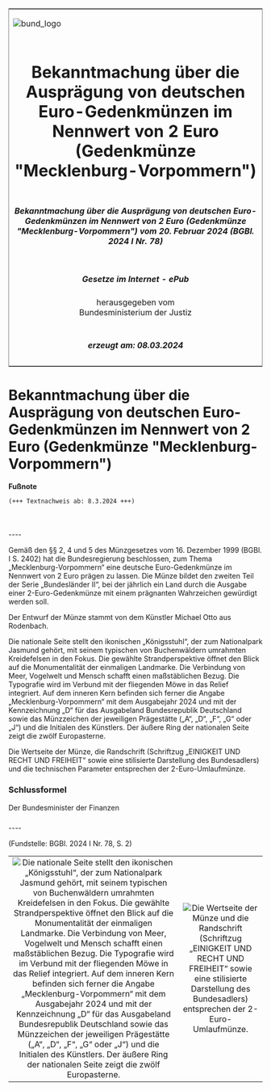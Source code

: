 <span id="DECKBLATT.html"></span>

<table border="0" frame="border" width="100%">

<tr valign="top">

<td align="left">

![bund\_logo](BfJ_2021_Web_de_de.gif)

</td>

<td align="right">

 

</td>

</tr>

<tr align="center" valign="middle">

<td colspan="2">

# Bekanntmachung über die Ausprägung von deutschen Euro-Gedenkmünzen im Nennwert von 2 Euro (Gedenkmünze "Mecklenburg-Vorpommern")

</td>

</tr>

<tr align="center" valign="middle">

<td colspan="2">

##### Bekanntmachung über die Ausprägung von deutschen Euro-Gedenkmünzen im Nennwert von 2 Euro (Gedenkmünze "Mecklenburg-Vorpommern") vom 20. Februar 2024 (BGBl. 2024 I Nr. 78)

</td>

</tr>

<tr align="center" valign="middle">

<td colspan="2">

  
  

##### Gesetze im Internet - ePub  
  
herausgegeben vom  
Bundesministerium der Justiz

</td>

</tr>

<tr align="center" valign="bottom">

<td colspan="2">

  
  

##### erzeugt am: 08.03.2024

</td>

</tr>

</table>

<span id="BJNR04E0A0024.html"></span>

# Bekanntmachung über die Ausprägung von deutschen Euro-Gedenkmünzen im Nennwert von 2 Euro (Gedenkmünze "Mecklenburg-Vorpommern")

<div>

  
**Fußnote**

<div class="jnhtml">

<div>

<div class="jurAbsatz">

  

``` 
(+++ Textnachweis ab: 8.3.2024 +++)

 
```

</div>

</div>

</div>

</div>

<span id="BJNR04E0A0024BJNE000100000.html"></span>

###   
\----

<div>

<div class="jnhtml">

<div>

<div class="jurAbsatz">

Gemäß den §§ 2, 4 und 5 des Münzgesetzes vom 16. Dezember 1999 (BGBl. I
S. 2402) hat die Bundesregierung beschlossen, zum Thema
„Mecklenburg-Vorpommern“ eine deutsche Euro-Gedenkmünze im Nennwert
von 2 Euro prägen zu lassen. Die Münze bildet den zweiten Teil der Serie
„Bundesländer II“, bei der jährlich ein Land durch die Ausgabe einer
2-Euro-Gedenkmünze mit einem prägnanten Wahrzeichen gewürdigt werden
soll.

</div>

<div class="jurAbsatz">

Der Entwurf der Münze stammt von dem Künstler Michael Otto aus
Rodenbach.

</div>

<div class="jurAbsatz">

Die nationale Seite stellt den ikonischen „Königsstuhl“, der zum
Nationalpark Jasmund gehört, mit seinem typischen von Buchenwäldern
umrahmten Kreidefelsen in den Fokus. Die gewählte Strandperspektive
öffnet den Blick auf die Monumentalität der einmaligen Landmarke. Die
Verbindung von Meer, Vogelwelt und Mensch schafft einen maßstäblichen
Bezug. Die Typografie wird im Verbund mit der fliegenden Möwe in das
Relief integriert. Auf dem inneren Kern befinden sich ferner die Angabe
„Mecklenburg-Vorpommern“ mit dem Ausgabejahr 2024 und mit der
Kennzeichnung „D“ für das Ausgabeland Bundesrepublik Deutschland sowie
das Münzzeichen der jeweiligen Prägestätte („A“, „D“, „F“, „G“ oder „J“)
und die Initialen des Künstlers. Der äußere Ring der nationalen Seite
zeigt die zwölf Europasterne.

</div>

<div class="jurAbsatz">

Die Wertseite der Münze, die Randschrift (Schriftzug „EINIGKEIT UND
RECHT UND FREIHEIT“ sowie eine stilisierte Darstellung des Bundesadlers)
und die technischen Parameter entsprechen der 2-Euro-Umlaufmünze.

</div>

</div>

</div>

</div>

<span id="BJNR04E0A0024BJNE000200000.html"></span>

### Schlussformel  

<div>

<div class="jnhtml">

<div>

<div class="jurAbsatz">

<span class="SP">Der Bundesminister der Finanzen</span>

</div>

</div>

</div>

</div>

<span id="BJNR04E0A0024BJNE000300000.html"></span>

###   
\----

<div>

<div class="jnhtml">

<div>

<div class="jurAbsatz">

<div class="kommentar_Fundstelle">

(Fundstelle: BGBl. 2024 I Nr. 78, S. 2)

</div>

</div>

|                                                                                                                                                                                                                                                                                                                                                                                                                                                                                                                                                                                                                                                                                                                                                                                                                                                     |                                                                                                                                                                                                                     |
| :-------------------------------------------------------------------------------------------------------------------------------------------------------------------------------------------------------------------------------------------------------------------------------------------------------------------------------------------------------------------------------------------------------------------------------------------------------------------------------------------------------------------------------------------------------------------------------------------------------------------------------------------------------------------------------------------------------------------------------------------------------------------------------------------------------------------------------------------------: | :-----------------------------------------------------------------------------------------------------------------------------------------------------------------------------------------------------------------: |
| ![Die nationale Seite stellt den ikonischen „Königsstuhl“, der zum Nationalpark Jasmund gehört, mit seinem typischen von Buchenwäldern umrahmten Kreidefelsen in den Fokus. Die gewählte Strandperspektive öffnet den Blick auf die Monumentalität der einmaligen Landmarke. Die Verbindung von Meer, Vogelwelt und Mensch schafft einen maßstäblichen Bezug. Die Typografie wird im Verbund mit der fliegenden Möwe in das Relief integriert. Auf dem inneren Kern befinden sich ferner die Angabe „Mecklenburg-Vorpommern“ mit dem Ausgabejahr 2024 und mit der Kennzeichnung „D“ für das Ausgabeland Bundesrepublik Deutschland sowie das Münzzeichen der jeweiligen Prägestätte („A“, „D“, „F“, „G“ oder „J“) und die Initialen des Künstlers. Der äußere Ring der nationalen Seite zeigt die zwölf Europasterne.](bgbl1_2024_j00780_0010.jpeg) | ![Die Wertseite der Münze und die Randschrift (Schriftzug „EINIGKEIT UND RECHT UND FREIHEIT“ sowie eine stilisierte Darstellung des Bundesadlers) entsprechen der 2-Euro-Umlaufmünze.](bgbl1_2024_j00780_0020.jpeg) |

</div>

</div>

</div>
